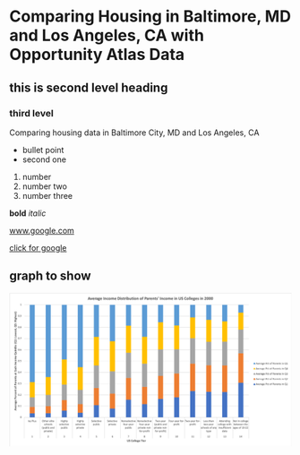 # Comparing Housing in Baltimore, MD and Los Angeles, CA with Opportunity Atlas Data
## this is second level heading
### third level
Comparing housing data in Baltimore City, MD and Los Angeles, CA

 - bullet point 
 - second one

1. number
1. number two
1. number three

__bold__
_italic_

www.google.com

[click for google](www.google.com)

## graph to show

![alt text](https://github.com/melanieshimano/balitmore-losangeles-housing-data/blob/master/parent_income_dist_by_tier.png)
